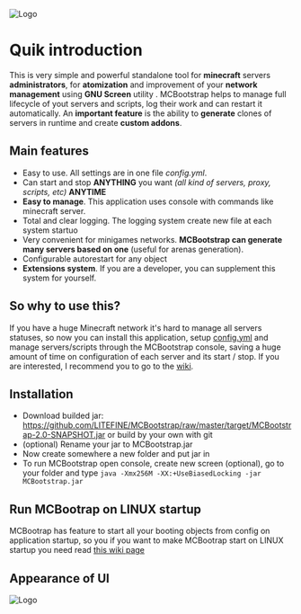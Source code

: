 ![Logo](https://i.ibb.co/HTL2W75/1.png "Logo")

# Quik introduction
This is very simple and powerful standalone tool for **minecraft** servers **administrators**, for **atomization** and improvement of your **network management** using **GNU Screen** utility . MCBootstrap helps to manage full lifecycle of yout servers and scripts, log their work and can restart it automatically. An **important feature** is the ability to **generate** clones of servers in runtime and create **custom addons**.

## Main features
* Easy to use. All settings are in one file _config.yml_.
* Can start and stop **ANYTHING** you want _(all kind of servers, proxy, scripts, etc)_ **ANYTIME**
* **Easy to manage**. This application uses console with commands like minecraft server.
* Total and clear logging. The logging system create new file at each system startuo
* Very convenient for minigames networks. **MCBootstrap can generate many servers based on one** (useful for arenas generation).
* Configurable autorestart for any object
* **Extensions system**. If you are a developer, you can supplement this system for yourself.

## So why to use this?
If you have a huge Minecraft network it's hard to manage all servers statuses, so now you can install this application, setup [config.yml](https://github.com/LITEFINE/MCBootstrap/blob/master/src/main/resources/config.yml) and manage servers/scripts through the MCBootstrap console, saving a huge amount of time on configuration of each server and its start / stop. If you are interested, I recommend you to go to the [wiki](https://github.com/LITEFINE/MCBootstrap/wiki).

## Installation
* Download builded jar: https://github.com/LITEFINE/MCBootstrap/raw/master/target/MCBootstrap-2.0-SNAPSHOT.jar or build by your own with git
* (optional) Rename your jar to MCBootstrap.jar
* Now create somewhere a new folder and put jar in
* To run MCBootstrap open console, create new screen (optional), go to your folder and type ```java -Xmx256M -XX:+UseBiasedLocking -jar MCBootstrap.jar```

## Run MCBootrap on LINUX startup
MCBootrap has feature to start all your booting objects from config on application startup, so you if you want to make MCBootrap start on LINUX startup you need read [this wiki page](https://github.com/LITEFINE/MCBootstrap/wiki/Boot-on-LINUX-startup)

## Appearance of UI
![Logo](https://i.ibb.co/k9th1jD/2019-01-27-3-28-00.png "Screenshot of work")

